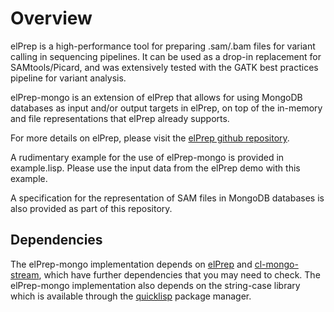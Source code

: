 # Overview

elPrep is a high-performance tool for preparing .sam/.bam files for variant calling in sequencing pipelines. It can be used as a drop-in replacement for SAMtools/Picard, and was extensively tested with the GATK best practices pipeline for variant analysis.

elPrep-mongo is an extension of elPrep that allows for using MongoDB databases as input and/or output targets in elPrep, on top of the in-memory and file representations that elPrep already supports.

For more details on elPrep, please visit the [elPrep github repository](https://github.com/ExaScience/cl-elprep).

A rudimentary example for the use of elPrep-mongo is provided in example.lisp. Please use the input data from the elPrep demo with this example.

A specification for the representation of SAM files in MongoDB databases is also provided as part of this repository.

## Dependencies

The elPrep-mongo implementation depends on [elPrep](https://github.com/ExaScience/cl-elprep) and [cl-mongo-stream](https://github.com/ExaScience/cl-mongo-stream), which have further dependencies that you may need to check. The elPrep-mongo implementation also depends on the string-case library which is available through the [quicklisp](http://www.quicklisp.org) package manager.
